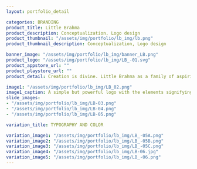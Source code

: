 ```yaml
---
layout: portfolio_detail

categories: BRANDING
product_title: Little Brahma
product_description: Conceptualization, Logo design
product_thumbnail: "/assets/img/portfolio/lb_img/lb.png"
product_thumbnail_description: Conceptualization, Logo design

banner_image: "/assets/img/portfolio/lb_img/banner_LB.png"
product_logo: "/assets/img/portfolio/lb_img/LB_-01.svg"
product_appstore_url: ""
product_playstore_url: ""
product_detail: Creation is divine. Little Brahma as a family of aspiring artists, designers, illustrators and animators, are creating wonders with their unique vision of design. As the name ‘Little Brahma’ suggests, the logo should have its roots which goes deep into our traditions but at the same time portrays the modern design environment. The logo should create a lingering impression on customers with the essence of spirituality.

image1: "/assets/img/portfolio/lb_img/LB_02.png"
image1_caption: A simple but powerful logo with the elements signifying divinity and creativity
slide_images:
- "/assets/img/portfolio/lb_img/LB-03.png"
- "/assets/img/portfolio/lb_img/LB-04.png"
- "/assets/img/portfolio/lb_img/LB-05.png"

variation_title: TYPOGRAPHY AND COLOR

variation_image1: "/assets/img/portfolio/lb_img/LB_-05A.png"
variation_image2: "/assets/img/portfolio/lb_img/LB_-05B.png"
variation_image3: "/assets/img/portfolio/lb_img/LB_-05C.png"
variation_image4: "/assets/img/portfolio/lb_img/LB-06.jpg"
variation_image5: "/assets/img/portfolio/lb_img/LB_-06.png"
---
```


